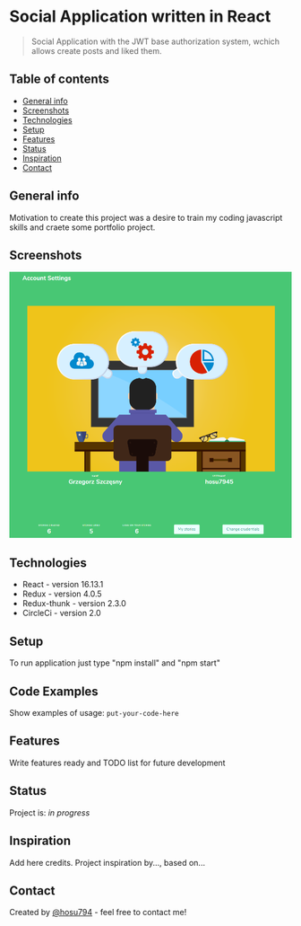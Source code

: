 # Social Application written in React
> Social Application with the JWT base authorization system, wchich allows create posts and liked them. 

## Table of contents
* [General info](#general-info)
* [Screenshots](#screenshots)
* [Technologies](#technologies)
* [Setup](#setup)
* [Features](#features)
* [Status](#status)
* [Inspiration](#inspiration)
* [Contact](#contact)

## General info
Motivation to create this project was a desire to train my coding javascript skills and craete some portfolio project.

## Screenshots
![Home Page](./image/screenshot1.png)

## Technologies
* React - version 16.13.1
* Redux - version 4.0.5
* Redux-thunk - version 2.3.0
* CircleCi - version 2.0

## Setup
To run application just type "npm install" and "npm start"

## Code Examples
Show examples of usage:
`put-your-code-here`

## Features
Write features ready and TODO list for future development

## Status
Project is: _in progress_

## Inspiration
Add here credits. Project inspiration by..., based on...

## Contact
Created by [@hosu794](szczesnygrzegorz794@gmail.com) - feel free to contact me!
